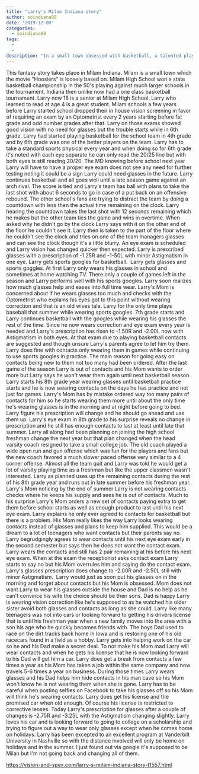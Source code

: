 ```yaml
---
title: "Larry's Milam Indiana story"
author: soindiana88
date: '2019-12-09'
categories:
  - soindiana88
tags:
  - 
  - 
description: "In a small town obsessed with basketball, a talented player's vision changes his game forever."
---
```

This fantasy story takes place in Milam Indiana. Milam is a small town which the movie "Hoosiers" is loosely based on. Milam High School won a state basketball championship in the 50's playing against much larger schools in the tournament. Indiana then unlike now had a one class basketball tournament.
Larry now 18 is a senior at Milam High School. Larry who learned to read at age 4 is a great student. Milam schools a few years before Larry started school dropped their in house vision screening in favor of requiring an exam by an Optometrist every 2 years starting before 1st grade and odd number grades after that. Larry on those exams showed good vision with no need for glasses but the trouble starts while in 6th grade. Larry had started playing basketball for the school team in 4th grade and by 6th grade was one of the better players on the team. Larry has to take a standard sports physical every year and when doing so for 6th grade it's noted with each eye separate he can only read the 20/25 line but with both eyes is still reading 20/20. The MD knowing before school next year Larry will have to have a proper eye exam does not see any need for further testing noting it could be a sign Larry could need glasses in the future.
Larry continues basketball and all goes well until a late season game against an arch rival. The score is tied and Larry's team has ball with plans to take the last shot with about 6 seconds to go in case of a put back on an offensive rebound. The other school's fans are trying to distract the team by doing a countdown with less then the actual time remaining on the clock. Larry hearing the countdown takes the last shot with 12 seconds remaining which he makes but the other team ties the game and wins in overtime. When asked why he didn't go by the clock Larry says with it on the other end of the floor he couldn't see it. Larry then is taken to the part of the floor where he couldn't see the clock and tries on one of the team managers glasses and can see the clock though it's a little blurry. An eye exam is scheduled and Larry vision has changed quicker then expected. Larry is prescribed glasses with a prescription of -1.25R and -1-50L with minor Astigmatism in one eye. Larry gets sports googles for basketball. 
Larry gets glasses and sports goggles. At first Larry only wears his glasses in school and sometimes at home watching TV. There only a couple of games left in the season and Larry performs well with his sports googles. Larry soon realizes how much glasses help and eases into full time wear. Larry's Mom is concerned about if he wears glasses too much and checks with the Optometrist who explains his eyes got to this point without wearing correction and that is an old wives tale. Larry for the only time plays baseball that summer while wearing sports googles.
7th grade starts and Larry continues basketball with the googles while wearing his glasses the rest of the time. Since he now wears correction and eye exam every year is needed and Larry's prescription has risen to -1.50R and -2.00L now with Astigmatism in both eyes. At that exam due to playing basketball contacts are suggested and though unsure Larry's parents agree to let him try them. Larry does fine with contacts only wearing them in games while continuing to use sports googles in practice. The main reason for going easy on contacts being new to them not too many had been ordered. After the last game of the season Larry is out of contacts and his Mom wants to order more but Larry says he won't wear them again until next basketball season.
Larry starts his 8th grade year wearing glasses until basketball practice starts and he is now wearing contacts on the days he has practice and not just for games. Larry's Mom has by mistake ordered way too many pairs of contacts for him so he starts wearing them more until about the only time he's wearing glasses is in the morning and at night before going to bed. Larry figure his prescription will change and he should go ahead and use them up. Larry's eye exam in 8th grade to his surprise reveals no change in prescription and he still has enough contacts to last at least until late that summer.
Larry all along had been planning on joining the high school freshman change the next year but that plan changed when the head varsity coach resigned to take a small college job. The old coach played a wide open run and gun offense which was fun for the players and fans but the new coach favored a much slower paced offense very similar to a 4 corner offense. Almost all the team quit and Larry was told he would get a lot of varsity playing time as a freshman but like the upper classmen wasn't interested.
Larry as planned uses up the remaining contacts during the rest of his 8th grade year and runs out in late summer before his freshman year. Larry's Mom noticing by the end of summer Larry is not wearing contacts checks where he keeps his supply and sees he is out of contacts. Much to his surprise Larry's Mom orders a new set of contacts paying extra to get them before school starts as well as enough product to last until his next eye exam. Larry explains he only ever agreed to contacts for basketball but there is a problem. His Mom really likes the way Larry looks wearing contacts instead of glasses and plans to keep him supplied. This would be a dream to a lot of teenagers who want contacts but their parents say no. Larry begrudgingly agrees to wear contacts until his next eye exam early in the second semester but says then he does not want the contact exam. Larry wears the contacts and still has 2 pair remaining at his before his next eye exam. When at the exam the receptionist asks contact exam Larry starts to say no but his Mom overrules him and saying do the contact exam. Larry's glasses prescription does change to -2.00R and -2.50L still with minor Astigmatism. 
Larry would just as soon put his glasses on in the morning and forget about contacts but his Mom is obsessed. Mom does not want Larry to wear his glasses outside the house and Dad is no help as he can't convince his wife the choice should be their sons. Dad is happy Larry is wearing vision correction like he's supposed to as he watched his older sister avoid both glasses and contacts as long as she could.
Larry like many teenagers was not into cars or looking forward to getting his drivers license that is until his freshman year when a new family moves into the area with a son his age who he quickly becomes friends with. The boys Dad used to race on the dirt tracks back home in Iowa and is restoring one of his old racecars found in a field as a hobby. Larry gets into helping work on the car so he and his Dad make a secret deal. To not make his Mom mad Larry will wear contacts and when he gets his license that he is now looking forward to his Dad will get him a car. Larry does get a break from contacts a few times a year as his Mom has taken a job within the same company and now travels 5-6 times a year on business. During those times Larry wears glasses and his Dad helps him hide contacts in his man cave so his Mom won't know he is not wearing them when she is gone. Larry has to be careful when posting selfies on Facebook to take his glasses off so his Mom will think he's wearing contacts.
Larry does get his license and the promised car when old enough. Of course his license is restricted to corrective lenses. Today Larry's prescription for glasses after a couple of changes is -2.75R and -3.25L with the Astigmatism changing slightly. Larry loves his car and is looking forward to going to college on a scholarship and trying to figure out a way to wear only glasses except when he comes home on holidays. Larry has been excepted to an excellent program at Vanderbilt University in Nashville so with the distance involved will only be home on holidays and in the summer.
I just found out via google it's supposed to be Milan but I'm not going back and changing all of them.

https://vision-and-spex.com/larry-s-milam-indiana-story-t1557.html